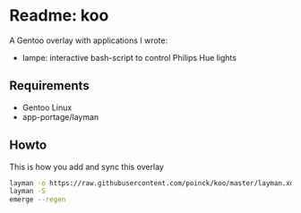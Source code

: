 # Readme: koo
A Gentoo overlay with applications I wrote:
- lampe: interactive bash-script to control Philips Hue lights 

## Requirements
- Gentoo Linux
- app-portage/layman

## Howto
This is how you add and sync this overlay
```.sh
layman -o https://raw.githubusercontent.com/poinck/koo/master/layman.xml -f -a koo
layman -S
emerge --regen
```
